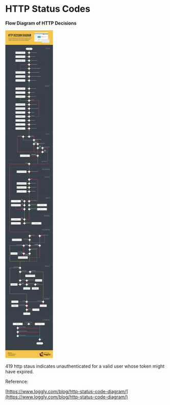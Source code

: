 # HTTP Status Codes

**Flow Diagram of HTTP Decisions**



![](<../.gitbook/assets/image (13).png>)





419 http staus indicates unauthenticated for a valid user whose token might have expired.



Reference:

[https://www.loggly.com/blog/http-status-code-diagram/](https://www.loggly.com/blog/http-status-code-diagram/)
